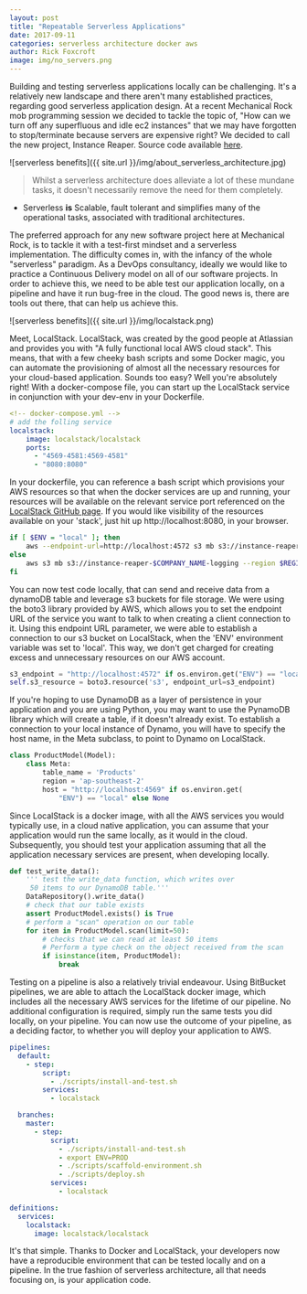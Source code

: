 ```yaml
---
layout: post
title: "Repeatable Serverless Applications"
date: 2017-09-11
categories: serverless architecture docker aws
author: Rick Foxcroft
image: img/no_servers.png
---
```


Building and testing serverless applications locally can be challenging. It's a relatively new landscape and there aren't many established practices, regarding good serverless application design.
At a recent Mechanical Rock mob programming session we decided to tackle the topic of, "How can we turn off any superfluous and idle ec2 instances" that we may have forgotten to stop/terminate because servers are expensive right? We decided to call the new project, Instance Reaper. Source code available <a href="https://github.com/MechanicalRock/instance-reaper">here</a>. 

![serverless benefits]({{ site.url }}/img/about_serverless_architecture.jpg)
>Whilst a serverless architecture does alleviate a lot of these mundane tasks, it doesn't necessarily remove the need for them completely.
- Serverless **is** Scalable, fault tolerant and simplifies many of the operational tasks, associated with traditional architectures.


The preferred approach for any new software project here at Mechanical Rock, is to tackle it with a test-first mindset and a serverless implementation. The difficulty comes in, with the infancy of the whole "serverless" paradigm. As a DevOps consultancy, ideally we would like to practice a Continuous Delivery model on all of our software projects. In order to achieve this, we need to be able test our application locally, on a pipeline and have it run bug-free in the cloud. The good news is, there are tools out there, that can help us achieve this.

![serverless benefits]({{ site.url }}/img/localstack.png)

Meet, LocalStack. LocalStack, was created by the good people at Atlassian and provides you with "A fully functional local AWS cloud stack". This means, that with a few cheeky bash scripts and some Docker magic, you can automate the provisioning of almost all the necessary resources for your cloud-based application. Sounds too easy? Well you're absolutely right! With a docker-compose file, you can start up the LocalStack service in conjunction with your dev-env in your Dockerfile. 

```yml
<!-- docker-compose.yml -->
# add the folling service
localstack:
    image: localstack/localstack
    ports:
      - "4569-4581:4569-4581"
      - "8080:8080"
```

In your dockerfile, you can reference a bash script which provisions your AWS resources so that when the docker services are up and running, your resources will be available on the relevant service port referenced on the <a href="https://github.com/localstack/localstack">LocalStack GitHub page</a>. If you would like visibility of the resources available on your 'stack', just hit up http://localhost:8080, in your browser. 

```bash
if [ $ENV = "local" ]; then
    aws --endpoint-url=http://localhost:4572 s3 mb s3://instance-reaper-$COMPANY_NAME-logging
else
    aws s3 mb s3://instance-reaper-$COMPANY_NAME-logging --region $REGION
fi
```

You can now test code locally, that can send and receive data from a dynamoDB table and leverage s3 buckets for file storage.
We were using the boto3 library provided by AWS, which allows you to set the endpoint URL of the service you want to talk to when creating a client connection to it. Using this endpoint URL parameter, we were able to establish a connection to our s3 bucket on LocalStack, when the 'ENV' environment variable was set to 'local'. This way, we don't get charged for creating excess and unnecessary resources on our AWS account. 

```python
s3_endpoint = "http://localhost:4572" if os.environ.get("ENV") == "local" else None
self.s3_resource = boto3.resource('s3', endpoint_url=s3_endpoint)
```

If you're hoping to use DynamoDB as a layer of persistence in your application and you are using Python, you may want to use the PynamoDB library which will create a table, if it doesn't already exist. To establish a connection to your local instance of Dynamo, you will have to specify the host name, in the Meta subclass, to point to Dynamo on LocalStack.

```python
class ProductModel(Model):
    class Meta:
        table_name = 'Products'
        region = 'ap-southeast-2'
        host = "http://localhost:4569" if os.environ.get(
            "ENV") == "local" else None 
```

Since LocalStack is a docker image, with all the AWS services you would typically use, in a cloud native application, you can assume that your application would run the same locally, as it would in the cloud. Subsequently, you should test your application assuming that all the application necessary services are present, when developing locally.  

```python
def test_write_data():
    ''' test the write_data function, which writes over
     50 items to our DynamoDB table.'''
    DataRepository().write_data()
    # check that our table exists
    assert ProductModel.exists() is True
    # perform a "scan" operation on our table
    for item in ProductModel.scan(limit=50):
        # checks that we can read at least 50 items
        # Perform a type check on the object received from the scan
        if isinstance(item, ProductModel):
            break
```

Testing on a pipeline is also a relatively trivial endeavour. Using BitBucket pipelines, we are able to attach the LocalStack docker image, which includes all the necessary AWS services for the lifetime of our pipeline. No additional configuration is required, simply run the same tests you did locally, on your pipeline. You can now use the outcome of your pipeline, as a deciding factor, to whether you will deploy your application to AWS.

```yml
pipelines:
  default:
    - step:
        script:
          - ./scripts/install-and-test.sh
        services:
          - localstack

  branches:
    master:
      - step:
          script:
            - ./scripts/install-and-test.sh
            - export ENV=PROD
            - ./scripts/scaffold-environment.sh
            - ./scripts/deploy.sh
          services:
            - localstack

definitions:
  services:
    localstack:
      image: localstack/localstack
```

It's that simple. Thanks to Docker and LocalStack, your developers now have a reproducible environment that can be tested locally and on a pipeline. In the true fashion of serverless architecture, all that needs focusing on, is your application code.
